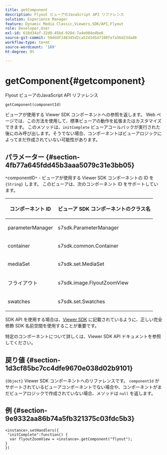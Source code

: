 ```yaml
---
title: getComponent
description: Flyout ビューアのJavaScript API リファレンス
solution: Experience Manager
feature: Dynamic Media Classic,Viewers,SDK/API,Flyout
role: Developer,User
exl-id: 618d34af-32d0-45bd-928d-7a4e084edbe6
source-git-commit: 50dddf148345d2ca5243d5d7108fefa56d23dad6
workflow-type: tm+mt
source-wordcount: '169'
ht-degree: 0%

---
```


# getComponent{#getcomponent}

Flyout ビューアのJavaScript API リファレンス

`getComponent(componentId)`

ビューアが使用する Viewer SDK コンポーネントへの参照を返します。 Web ページでは、この方法を使用して、標準ビューアの動作を拡張またはカスタマイズできます。 このメソッドは、`initComplete` ビューアコールバックが実行された後にのみ呼び出します。そうでない場合、コンポーネントはビューアロジックによってまだ作成されていない可能性があります。

## パラメーター {#section-4fb77a645fdd45b3aaa5079c31e3bb05}

`*`componentID`*` - ビューアが使用する Viewer SDK コンポーネントの ID を `{String}` します。 このビューアは、次のコンポーネント ID をサポートしています。

<table id="table_7B5DD9303EF44ADD847B13FFEAD135D9"> 
 <thead> 
  <tr> 
   <th colname="col1" class="entry"> <p>コンポーネント ID </p> </th> 
   <th colname="col2" class="entry"> <p>ビューア SDK コンポーネントのクラス名 </p> </th> 
  </tr> 
 </thead>
 <tbody> 
  <tr> 
   <td colname="col1"> <p> <span class="codeph"> parameterManager </span> </p> </td> 
   <td colname="col2"> <p> <span class="codeph"> s7sdk.ParameterManager </span> </p> </td> 
  </tr> 
  <tr> 
   <td colname="col1"> <p> <span class="codeph"> container </span> </p> </td> 
   <td colname="col2"> <p> <span class="codeph"> s7sdk.common.Container </span> </p> </td> 
  </tr> 
  <tr> 
   <td colname="col1"> <p> <span class="codeph"> mediaSet </span> </p> </td> 
   <td colname="col2"> <p> <span class="codeph"> s7sdk.set.MediaSet </span> </p> </td> 
  </tr> 
  <tr> 
   <td colname="col1"> <p> <span class="codeph"> フライアウト </span> </p> </td> 
   <td colname="col2"> <p> <span class="codeph"> s7sdk.image.FlyoutZoomView </span> </p> </td> 
  </tr> 
  <tr> 
   <td colname="col1"> <p> <span class="codeph"> swatches </span> </p> </td> 
   <td colname="col2"> <p> <span class="codeph"> s7sdk.set.Swatches </span> </p> </td> 
  </tr> 
 </tbody> 
</table>

SDK API を使用する場合は、[Viewer SDK](../../../c-html5-s7-aem-asset-viewers/c-html5-flyout-viewer-20-about/c-html5-flyout-viewer-20-namespace.md#concept-453501a601634dd1bca7b96878c22605) に記載されているように、正しい完全修飾 SDK 名前空間を使用することが重要です。

特定のコンポーネントについて詳しくは、Viewer SDK API ドキュメントを参照してください。

## 戻り値 {#section-1d3cf85bc7cc4dfe9670e038d02b9101}

`{Object}` Viewer SDK コンポーネントへのリファレンスです。 `componentId` がサポートされているビューアコンポーネントでない場合や、コンポーネントがまだビューアロジックで作成されていない場合、メソッドは `null` を返します。

## 例 {#section-9e9332aa86b74a5fb321375c03fdc5b3}

```
<instance>.setHandlers({ 
 "initComplete":function() { 
  var flyoutZoomView = <instance>.getComponent("flyout"); 
} 
})
```

